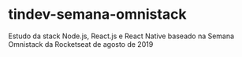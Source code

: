 # tindev-semana-omnistack
Estudo da stack Node.js, React.js e React Native baseado na Semana Omnistack da Rocketseat de agosto de 2019
